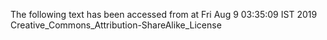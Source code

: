 The following text has been accessed from at Fri Aug 9 03:35:09 IST 2019
Creative_Commons_Attribution-ShareAlike_License
